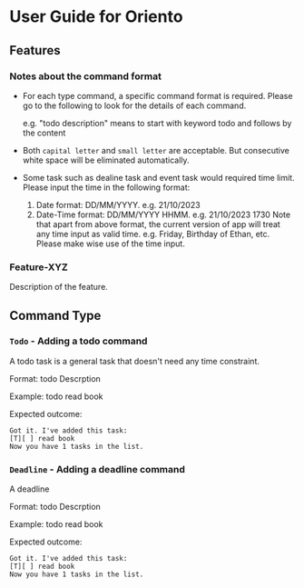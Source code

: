 # User Guide for Oriento

## Features 

### Notes about the command format

- For each type command, a specific command format is required. Please go to the following to look for the details of each command.


  e.g. "todo description" means to start with keyword todo and follows by the content


- Both `capital letter` and `small letter` are acceptable. But consecutive white space will be eliminated automatically.

- Some task such as dealine task and event task would required time limit. Please input the time in the following format:
  1. Date format: DD/MM/YYYY. e.g. 21/10/2023
  2. Date-Time format: DD/MM/YYYY HHMM. e.g. 21/10/2023 1730
Note that apart from above format, the current version of app will treat any time input as valid time. e.g. Friday, Birthday of Ethan, etc. Please make wise use of the time input.

### Feature-XYZ

Description of the feature.

## Command Type

### `Todo` - Adding a todo command

A todo task is a general task that doesn't need any time constraint.

Format: todo Descrption

Example: todo read book

Expected outcome:

```
Got it. I've added this task:
[T][ ] read book
Now you have 1 tasks in the list.
```

### `Deadline` - Adding a deadline command

A deadline 

Format: todo Descrption

Example: todo read book

Expected outcome:

```
Got it. I've added this task:
[T][ ] read book
Now you have 1 tasks in the list.
```
